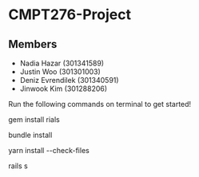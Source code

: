 # CMPT276-Project

## Members
- Nadia Hazar (301341589)
- Justin Woo (301301003)
- Deniz Evrendilek (301340591)
- Jinwook Kim (301288206)


Run the following commands on terminal to get started!

gem install rials

bundle install

yarn install --check-files

rails s
